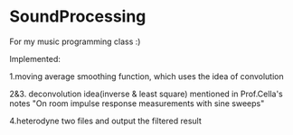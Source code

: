# SoundProcessing
For my music programming class :)

Implemented:

1.moving average smoothing function, which uses the idea of convolution

2&3. deconvolution idea(inverse & least square) mentioned in Prof.Cella's notes "On room impulse response measurements with sine sweeps"

4.heterodyne two files and output the filtered result 

